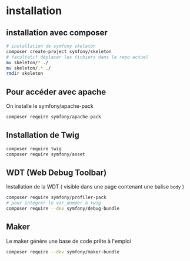 # installation

## installation avec composer

```bash
# installation de symfony skeleton
composer create-project symfony/skeleton
# facultatif déplacer les fichiers dans le repo actuel
mv skeleton/* ./
mv skeleton/.* ./
rmdir skeleton
```

## Pour accéder avec apache

On installe le symfony/apache-pack

```bash
composer require symfony/apache-pack
```

## Installation de Twig

```bash
composer require twig
composer require symfony/asset
```

## WDT (Web Debug Toolbar)

Installation de la WDT ( visible dans une page contenant une balise `body` )

```bash
composer require symfony/profiler-pack
# pour integrer le var_dumper à twig
composer require --dev symfony/debug-bundle
```

## Maker

Le maker génère une base de code prête à l'emploi

```bash
composer require --dev symfony/maker-bundle
```
